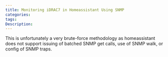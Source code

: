 ```yaml
---
title: Monitoring iDRAC7 in Homeassistant Using SNMP
categories:
tags:
Description: 
---
```


This is unfortunately a very brute-force methodology as homeassistant does not support issuing of batched SNMP get calls, use of SNMP walk, or config of SNMP traps.